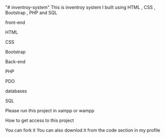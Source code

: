 "# inventroy-system"
This is inventroy system I built using HTML , CSS , Bootstrap , PHP and SQL

front-end

HTML

CSS 

Bootstrap 

Back-end

PHP 


PDO

databases 

SQL

Please run this project in xampp or wampp


How to get access to this project

You can fork it 
You can also downlod it from the code section in my profile


